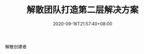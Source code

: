 ﻿---
title: "解散团队打造第二层解决方案"
date: 2020-09-16T21:57:40+08:00
lastmod: 2020-09-16T16:45:40+08:00
draft: false
authors: ["Stewart"]
description: "解散创建者"
featuredImage: "dissolution-team-creating-second-layer-solution.png"
tags: ["Strategy Game","策略游戏","Play to Earn"]
categories: ["news"]
news: ["策略游戏"]
weight: 
lightgallery: true
pinned: false
recommend: false
recommend1: false
---

解散创建者

<!--more-->

